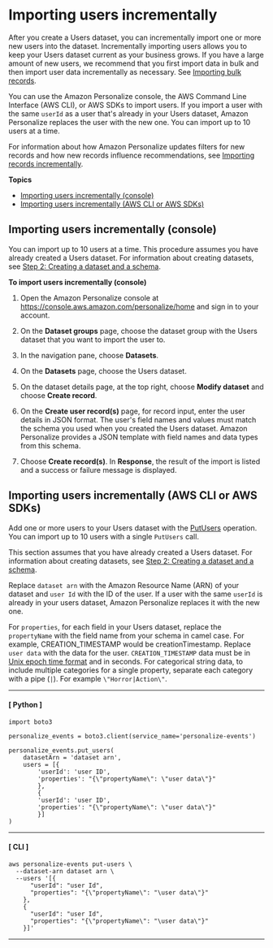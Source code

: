 # Importing users incrementally<a name="importing-users"></a>

 After you create a Users dataset, you can incrementally import one or more new users into the dataset\. Incrementally importing users allows you to keep your Users dataset current as your business grows\. If you have a large amount of new users, we recommend that you first import data in bulk and then import user data incrementally as necessary\. See [Importing bulk records](bulk-data-import.md)\. 

You can use the Amazon Personalize console, the AWS Command Line Interface \(AWS CLI\), or AWS SDKs to import users\. If you import a user with the same `userId` as a user that's already in your Users dataset, Amazon Personalize replaces the user with the new one\. You can import up to 10 users at a time\.

For information about how Amazon Personalize updates filters for new records and how new records influence recommendations, see [Importing records incrementally](incremental-data-updates.md)\. 

**Topics**
+ [Importing users incrementally \(console\)](#importing-users-console)
+ [Importing users incrementally \(AWS CLI or AWS SDKs\)](#importing-users-cli-sdk)

## Importing users incrementally \(console\)<a name="importing-users-console"></a>

You can import up to 10 users at a time\. This procedure assumes you have already created a Users dataset\. For information about creating datasets, see [Step 2: Creating a dataset and a schema](data-prep-creating-datasets.md)\.

**To import users incrementally \(console\)**

1. Open the Amazon Personalize console at [https://console\.aws\.amazon\.com/personalize/home](https://console.aws.amazon.com/personalize/home) and sign in to your account\.

1. On the **Dataset groups** page, choose the dataset group with the Users dataset that you want to import the user to\. 

1. In the navigation pane, choose **Datasets**\. 

1. On the **Datasets** page, choose the Users dataset\. 

1. On the dataset details page, at the top right, choose **Modify dataset** and choose **Create record**\. 

1. On the **Create user record\(s\)** page, for record input, enter the user details in JSON format\. The user's field names and values must match the schema you used when you created the Users dataset\. Amazon Personalize provides a JSON template with field names and data types from this schema\. 

1. Choose **Create record\(s\)**\. In **Response**, the result of the import is listed and a success or failure message is displayed\.

## Importing users incrementally \(AWS CLI or AWS SDKs\)<a name="importing-users-cli-sdk"></a>

Add one or more users to your Users dataset with the [PutUsers](API_UBS_PutUsers.md) operation\. You can import up to 10 users with a single `PutUsers` call\. 

This section assumes that you have already created a Users dataset\. For information about creating datasets, see [Step 2: Creating a dataset and a schema](data-prep-creating-datasets.md)\.

Replace `dataset arn` with the Amazon Resource Name \(ARN\) of your dataset and `user Id` with the ID of the user\. If a user with the same `userId` is already in your users dataset, Amazon Personalize replaces it with the new one\. 

For `properties`, for each field in your Users dataset, replace the `propertyName` with the field name from your schema in camel case\. For example, CREATION\_TIMESTAMP would be creationTimestamp\. Replace `user data` with the data for the user\. `CREATION_TIMESTAMP` data must be in [Unix epoch time format](data-prep-formatting.md#timestamp-data) and in seconds\. For categorical string data, to include multiple categories for a single property, separate each category with a pipe \(`|`\)\. For example `\"Horror|Action\"`\. 

------
#### [ Python ]

```
import boto3

personalize_events = boto3.client(service_name='personalize-events')

personalize_events.put_users(
    datasetArn = 'dataset arn',
    users = [{
        'userId': 'user ID',
        'properties': "{\"propertyName\": \"user data\"}"   
        },
        {
        'userId': 'user ID',
        'properties': "{\"propertyName\": \"user data\"}"   
        }]
)
```

------
#### [ CLI ]

```
aws personalize-events put-users \
  --dataset-arn dataset arn \
  --users '[{
      "userId": "user Id", 
      "properties": "{\"propertyName\": "\user data\"}" 
    }, 
    {
      "userId": "user Id", 
      "properties": "{\"propertyName\": "\user data\"}" 
    }]'
```

------